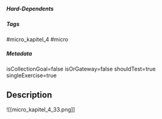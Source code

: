 ##### Hard-Dependents

##### Tags

#micro_kapitel_4
#micro

##### Metadata

isCollectionGoal=false
isOrGateway=false
shouldTest=true
singleExercise=true

## Description

![[micro_kapitel_4_33.png]]
